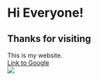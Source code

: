 # Hi Everyone!
## Thanks for visiting
This is my website.  
[Link to Google](https://www.google.com/)  
![](https://i.pinimg.com/originals/b1/c5/10/b1c5108ba6c2d85108b29ed32e45132a.jpg)
